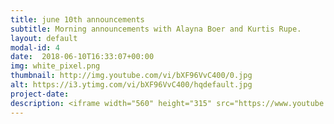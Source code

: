 ```yaml
---
title: june 10th announcements
subtitle: Morning announcements with Alayna Boer and Kurtis Rupe.
layout: default
modal-id: 4 
date:  2018-06-10T16:33:07+00:00
img: white_pixel.png
thumbnail: http://img.youtube.com/vi/bXF96VvC400/0.jpg
alt: https://i3.ytimg.com/vi/bXF96VvC400/hqdefault.jpg
project-date: 
description: <iframe width="560" height="315" src="https://www.youtube.com/embed/bXF96VvC400" frameborder="0" allowfullscreen></iframe> 
---
```

